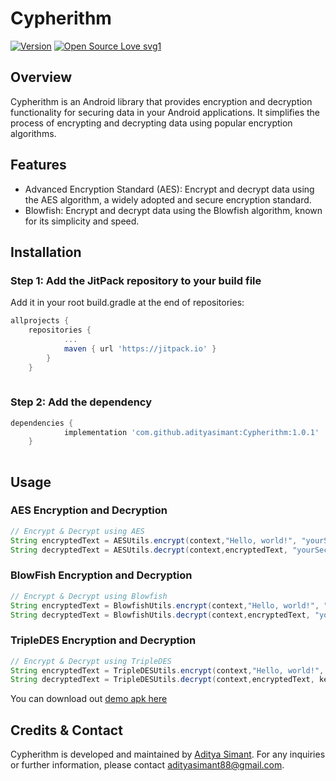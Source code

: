 # Cypherithm
[![Version](https://img.shields.io/badge/version-1.0.1-green.svg)](https://shields.io/)
[![Open Source Love svg1](https://badges.frapsoft.com/os/v1/open-source.svg?v=103)](https://github.com/ellerbrock/open-source-badges/)
## Overview
Cypherithm is an Android library that provides encryption and decryption functionality for securing data in your Android applications. It simplifies the process of encrypting and decrypting data using popular encryption algorithms.

## Features
- Advanced Encryption Standard (AES): Encrypt and decrypt data using the AES algorithm, a widely adopted and secure encryption standard.
- Blowfish: Encrypt and decrypt data using the Blowfish algorithm, known for its simplicity and speed.

## Installation
### Step 1: Add the JitPack repository to your build file
Add it in your root build.gradle at the end of repositories:

```gradle
allprojects {
	repositories {
			...
			maven { url 'https://jitpack.io' }
		}
	}
	
```

### Step 2: Add the dependency

```gradle
dependencies {
	        implementation 'com.github.adityasimant:Cypherithm:1.0.1'
	}
	
```
## Usage
### AES Encryption and Decryption
```java
// Encrypt & Decrypt using AES
String encryptedText = AESUtils.encrypt(context,"Hello, world!", "yourSecretKey");
String decryptedText = AESUtils.decrypt(context,encryptedText, "yourSecretKey");

```
### BlowFish Encryption and Decryption
```java
// Encrypt & Decrypt using Blowfish
String encryptedText = BlowfishUtils.encrypt(context,"Hello, world!", "yourPassword");
String decryptedText = BlowfishUtils.decrypt(context,encryptedText, "yourPassword");

```
### TripleDES Encryption and Decryption
```java
// Encrypt & Decrypt using TripleDES
String encryptedText = TripleDESUtils.encrypt(context,"Hello, world!", key);
String decryptedText = TripleDESUtils.decrypt(context,encryptedText, key);

```
You can download out [demo apk here](https://github.com/adityasimant/Cypherithm/releases/download/1.0.0/cypherithm.apk)
## Credits & Contact
Cypherithm is developed and maintained by [Aditya Simant](https://github.com/adityasimant).
For any inquiries or further information, please contact adityasimant88@gmail.com.




